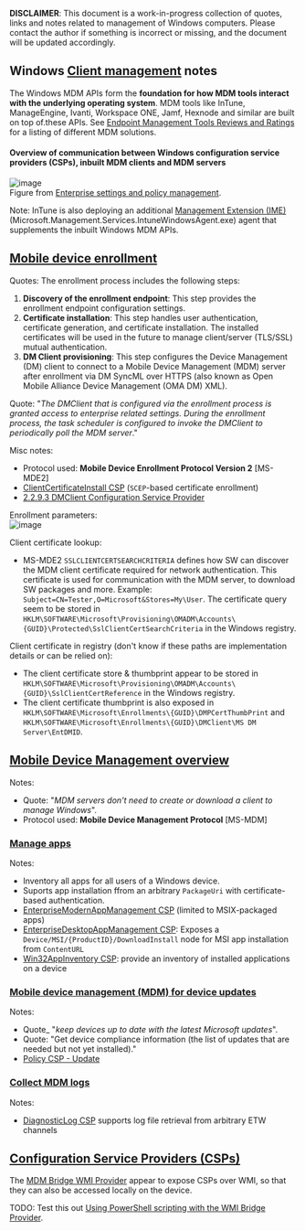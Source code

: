 **DISCLAIMER**: This document is a work-in-progress collection of quotes, links and notes related to management of Windows computers. Please contact the author if something is incorrect or missing, and the document will be updated accordingly.

## Windows [Client management](https://learn.microsoft.com/en-us/windows/client-management/) notes

The Windows MDM APIs form the **foundation for how MDM tools interact with the underlying operating system**. MDM tools like InTune, ManageEngine, Ivanti, 
Workspace ONE, Jamf, Hexnode and similar are built on top of.these APIs. See [Endpoint Management Tools Reviews and Ratings](https://www.gartner.com/reviews/market/endpoint-management-tools) for a listing of different MDM solutions.

#### Overview of communication between Windows configuration service providers (CSPs), inbuilt MDM clients and MDM servers
![image](https://github.com/user-attachments/assets/58fe9dfc-ddc6-448b-9b8b-6a6c5a1731f1)  
Figure from [Enterprise settings and policy management](https://learn.microsoft.com/en-us/windows/client-management/windows-mdm-enterprise-settings).


Note: InTune is also deploying an additional [Management Extension (IME)](https://learn.microsoft.com/en-us/intune/intune-service/apps/intune-management-extension) (Microsoft.Management.Services.IntuneWindowsAgent.exe) agent that supplements the inbuilt Windows MDM APIs.


## [Mobile device enrollment](https://learn.microsoft.com/en-us/windows/client-management/mobile-device-enrollment)
Quotes: The enrollment process includes the following steps:
1. **Discovery of the enrollment endpoint**: This step provides the enrollment endpoint configuration settings.
2. **Certificate installation**: This step handles user authentication, certificate generation, and certificate installation. The installed certificates will be used in the future to manage client/server (TLS/SSL) mutual authentication.
3. **DM Client provisioning**: This step configures the Device Management (DM) client to connect to a Mobile Device Management (MDM) server after enrollment via DM SyncML over HTTPS (also known as Open Mobile Alliance Device Management (OMA DM) XML).

Quote: "_The DMClient that is configured via the enrollment process is granted access to enterprise related settings. During the enrollment process, the task scheduler is configured to invoke the DMClient to periodically poll the MDM server_."

Misc notes:
* Protocol used: **Mobile Device Enrollment Protocol Version 2** [MS-MDE2]
* [ClientCertificateInstall CSP](https://learn.microsoft.com/en-us/windows/client-management/mdm/clientcertificateinstall-csp) (`SCEP`-based certificate enrollment)
* [2.2.9.3 DMClient Configuration Service Provider](https://learn.microsoft.com/en-us/openspecs/windows_protocols/ms-mde2/f7553554-b6e1-4a0d-abd6-6a2534503af7)

Enrollment parameters:  
![image](https://github.com/user-attachments/assets/9287a593-686f-4531-931a-7b2267808f78)

Client certificate lookup:  
* MS-MDE2 `SSLCLIENTCERTSEARCHCRITERIA` defines how SW can discover the MDM client certificate required for network authentication. This certificate is used for communication with the MDM server, to download SW packages and more. Example: `Subject=CN=Tester,O=Microsoft&Stores=My\User`. The certificate query seem to be stored in `HKLM\SOFTWARE\Microsoft\Provisioning\OMADM\Accounts\{GUID}\Protected\SslClientCertSearchCriteria` in the Windows registry.

Client certificate in registry (don't know if these paths are implementation details or can be relied on):  
* The client certificate store & thumbprint appear to be stored in `HKLM\SOFTWARE\Microsoft\Provisioning\OMADM\Accounts\{GUID}\SslClientCertReference` in the Windows registry.
* The client certificate thumbprint is also exposed in `HKLM\SOFTWARE\Microsoft\Enrollments\{GUID}\DMPCertThumbPrint` and `HKLM\SOFTWARE\Microsoft\Enrollments\{GUID}\DMClient\MS DM Server\EntDMID`.

## [Mobile Device Management overview](https://learn.microsoft.com/en-us/windows/client-management/mdm-overview)
Notes:  
* Quote: "_MDM servers don't need to create or download a client to manage Windows_".
* Protocol used: **Mobile Device Management Protocol** [MS-MDM]


### [Manage apps](https://learn.microsoft.com/en-us/windows/client-management/enterprise-app-management)
Notes:
* Inventory all apps for all users of a Windows device.
* Suports app installation ffrom an arbitrary `PackageUri` with certificate-based authentication.
* [EnterpriseModernAppManagement CSP](https://learn.microsoft.com/en-us/windows/client-management/mdm/enterprisemodernappmanagement-csp) (limited to MSIX-packaged apps)
* [EnterpriseDesktopAppManagement CSP](https://learn.microsoft.com/en-us/windows/client-management/mdm/enterprisedesktopappmanagement-csp): Exposes a `Device/MSI/{ProductID}/DownloadInstall` node for MSI app installation from `ContentURL` 
* [Win32AppInventory CSP](https://learn.microsoft.com/en-us/windows/client-management/mdm/win32appinventory-csp): provide an inventory of installed applications on a device


### [Mobile device management (MDM) for device updates](https://learn.microsoft.com/en-us/windows/client-management/device-update-management)
Notes:  
* Quote_ "_keep devices up to date with the latest Microsoft updates_".
* Quote: "Get device compliance information (the list of updates that are needed but not yet installed)."
* [Policy CSP - Update](https://learn.microsoft.com/en-us/windows/client-management/mdm/policy-csp-update)

### [Collect MDM logs](https://learn.microsoft.com/en-us/windows/client-management/mdm-collect-logs)
Notes:  
* [DiagnosticLog CSP](https://learn.microsoft.com/en-us/windows/client-management/mdm/diagnosticlog-csp) supports log file retrieval from arbitrary ETW channels


## [Configuration Service Providers (CSPs)](https://learn.microsoft.com/en-us/windows/configuration/provisioning-packages/how-it-pros-can-use-configuration-service-providers)
The [MDM Bridge WMI Provider](https://learn.microsoft.com/en-us/windows/win32/dmwmibridgeprov/mdm-bridge-wmi-provider-portal) appear to expose CSPs over WMI, so that they can also be accessed locally on the device.

TODO: Test this out [Using PowerShell scripting with the WMI Bridge Provider](https://learn.microsoft.com/en-us/windows/client-management/using-powershell-scripting-with-the-wmi-bridge-provider).
